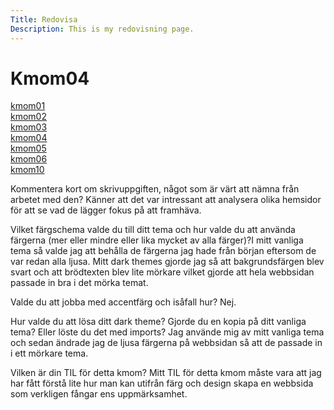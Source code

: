 ```yaml
---
Title: Redovisa
Description: This is my redovisning page.
---
```

Kmom04
==========================
<div class="hel">
<div class="boxk">
<div class="kmomb">
    <a href="kmom01">kmom01</a>
</div>

<div class="kmomb">
    <a href="kmom02">kmom02</a>
</div>

<div class="kmomb">
    <a href="kmom03">kmom03</a>
</div>

<div class="kmomb">
    <a href="kmom04">kmom04</a>
</div>

<div class="kmomb">
    <a href="kmom05">kmom05</a>
</div>

<div class="kmomb">
    <a href="kmom06">kmom06</a>
</div>
<div class="kmomb">
    <a href="kmom10">kmom10</a>
</div>
</div>

<div class="texten">

<p>Kommentera kort om skrivuppgiften, något som är värt att nämna från arbetet med den?
Känner att det var intressant att analysera olika hemsidor för att se vad de lägger fokus på att framhäva.</p>

<p>Vilket färgschema valde du till ditt tema och hur valde du att använda färgerna (mer eller mindre eller lika mycket av alla färger)?I mitt vanliga tema så valde jag att behålla de färgerna jag hade från början eftersom de var redan alla ljusa. Mitt dark themes gjorde jag så att bakgrundsfärgen blev svart och att brödtexten blev lite mörkare vilket gjorde att hela webbsidan passade in bra i det mörka temat.<p>

<p>Valde du att jobba med accentfärg och isåfall hur?
Nej. </p>

<p>Hur valde du att lösa ditt dark theme? Gjorde du en kopia på ditt vanliga tema? Eller löste du det med imports?
Jag använde mig av mitt vanliga tema och sedan ändrade jag de ljusa färgerna på webbsidan så att de passade in i ett mörkare tema.</p>

<p>Vilken är din TIL för detta kmom?
Mitt TIL för detta kmom måste vara att jag har fått förstå lite hur man kan utifrån färg och design skapa en webbsida som verkligen fångar ens uppmärksamhet.

</div>
</div>

